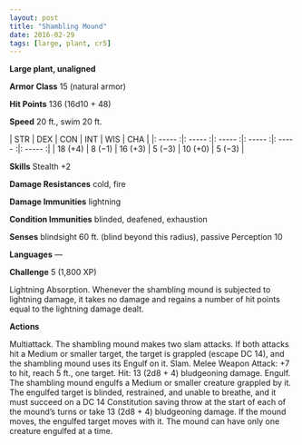 ```yaml
---
layout: post
title: "Shambling Mound"
date: 2016-02-29
tags: [large, plant, cr5]
---
```


**Large plant, unaligned**

**Armor Class** 15 (natural armor)

**Hit Points** 136 (16d10 + 48)

**Speed** 20 ft., swim 20 ft.

|   STR   |   DEX   |   CON   |   INT   |   WIS   |   CHA   |
|: ----- :|: ----- :|: ----- :|: ----- :|: ----- :|: ----- :|
| 18 (+4) | 8 (−1) | 16 (+3) | 5 (−3) | 10 (+0) | 5 (−3) |

**Skills** Stealth +2 

**Damage Resistances** cold, fire 

**Damage Immunities** lightning 

**Condition Immunities** blinded, deafened, exhaustion 

**Senses** blindsight 60 ft. (blind beyond this radius), passive Perception 10 

**Languages** — 

**Challenge** 5 (1,800 XP)

Lightning Absorption. Whenever the shambling mound is subjected to lightning damage, it takes no damage and regains a number of hit points equal to the lightning damage dealt. 

**Actions** 

Multiattack. The shambling mound makes two slam attacks. If both attacks hit a Medium or smaller target, the target is grappled (escape DC 14), and the shambling mound uses its Engulf on it. Slam. Melee Weapon Attack: +7 to hit, reach 5 ft., one target. Hit: 13 (2d8 + 4) bludgeoning damage. Engulf. The shambling mound engulfs a Medium or smaller creature grappled by it. The engulfed target is blinded, restrained, and unable to breathe, and it must succeed on a DC 14 Constitution saving throw at the start of each of the mound’s turns or take 13 (2d8 + 4) bludgeoning damage. If the mound moves, the engulfed target moves with it. The mound can have only one creature engulfed at a time.